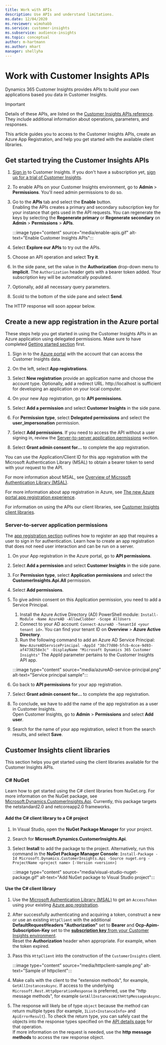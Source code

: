 ```yaml
---
title: Work with APIs
description: Use APIs and understand limitations.
ms.date: 12/04/2020
ms.reviewer: wimohabb
ms.service: customer-insights
ms.subservice: audience-insights
ms.topic: conceptual
author: m-hartmann
ms.author: mhart
manager: shellyha
---
```


# Work with Customer Insights APIs

Dynamics 365 Customer Insights provides APIs to build your own applications based you data in Customer Insights.

> [!IMPORTANT]
> Details of these APIs, are listed on the [Customer Insights APIs reference](https://developer.ci.ai.dynamics.com/api-details#api=CustomerInsights). They include additional information about operations, parameters, and responses.

This article guides you to access to the Customer Insights APIs, create an Azure App Registration, and help you get started with the available client libraries.

## Get started trying the Customer Insights APIs

1. [Sign in](https://home.ci.ai.dynamics.com) to Customer Insights. If you don't have a subscription yet, [sign up for a trial of Customer Insights](https://aka.ms/tryci).

1. To enable APIs on your Customer Insights environment, go to **Admin** > **Permissions**. You'll need admin permissions to do so.

1. Go to the **APIs** tab and select the **Enable** button.    
   Enabling the APIs creates a primary and secondary subscription key for your instance that gets used in the API requests. You can regenerate the keys by selecting the **Regenerate primary** or **Regenerate secondary** on **Admin** > **Permissions** > **APIs**.

   :::image type="content" source="media/enable-apis.gif" alt-text="Enable Customer Insights APIs":::

1. Select **Explore our APIs** to try out the APIs.

1. Choose an API operation and select **Try it**.

1. In the side pane, set the value in the **Authorization** drop-down menu to **implicit**. The `Authorization` header gets with a bearer token added. Your subscription key will be automatically populated.
  
1. Optionally, add all necessary query parameters.

1. Scold to the bottom of the side pane and select **Send**.

The HTTP response will soon appear below.

## Create a new app registration in the Azure portal

These steps help you get started in using the Customer Insights APIs in an Azure application using delegated permissions. Make sure to have completed [Getting started section](#get-started-trying-the-customer-insights-apis) first.

1. Sign in to the [Azure portal](https://portal.azure.com) with the account that can access the Customer Insights data.

1. On the left, select **App registrations**.

1. Select **New registration** provide an application name and choose the account type.
   Optionally, add a redirect URL. http://localhost is sufficient for developing an application on your local computer.

1. On your new App registration, go to **API permissions**.

1. Select **Add a permission** and select **Customer Insights** in the side pane.

1. For **Permission type**, select **Delegated permissions** and select the **user_impersonation** permission.

1. Select **Add permissions**. If you need to access the API without a user signing in, review the [Server-to-server application permissions](#server-to-server-application-permissions) section.

1. Select **Grant admin consent for...** to complete the app registration.

You can use the Application/Client ID for this app registration with the Microsoft Authentication Library (MSAL) to obtain a bearer token to send with your request to the API.

For more information about MSAL, see [Overview of Microsoft Authentication Library (MSAL)](https://docs.microsoft.com/azure/active-directory/develop/msal-overview).

For more information about app registration in Azure, see [The new Azure portal app registration experience](https://docs.microsoft.com/azure/active-directory/develop/app-registration-portal-training-guide).

For information on using the APIs our client libraries, see [Customer Insights client libraries](#customer-insights-client-libraries).

### Server-to-server application permissions

The [app registration section](#create-a-new-app-registration-in-the-azure-portal) outlines how to register an app that requires a user to sign in for authentication. Learn how to create an app registration that does not need user interaction and can be run on a server.

1. On your App registration in the Azure portal, go to **API permissions**.

1. Select **Add a permission** and select **Customer Insights** in the side pane.

1. For **Permission type**, select **Application permissions** and select the **CustomerInsights.Api.All** permission.

1. Select **Add permissions**.

1. To give admin consent on this Application permission, you need to add a Service Principal.

   1. Install the Azure Active Directory (AD) PowerShell module: `Install-Module -Name AzureAD -AllowClobber -Scope AllUsers`
   1. Connect to your AD account: `Connect-AzureAD -TenantId <your tenant id>`. You can find your tenant ID on **Overview** > **Azure Active Directory**.
   1. Run the following command to add an Azure AD Service Principal: `New-AzureADServicePrincipal -AppId "38c77d00-5fcb-4cce-9d93-af4738258e3c" -DisplayName "Microsoft Dynamics 365 Customer Insights"`
      The AppId parameter pertains to the Customer Insights API app.

   :::image type="content" source="media/azureAD-service-principal.png" alt-text="Service principal sample":::

1. Go back to **API permissions** for your app registration.

1. Select **Grant admin consent for...** to complete the app registration.

1. To conclude, we have to add the name of the app registration as a user in Customer Insights.    
   Open Customer Insights, go to **Admin** > **Permissions** and select **Add user**.

1. Search for the name of your app registration, select it from the search results, and select **Save**.

## Customer Insights client libraries

This section helps you get started using the client libraries available for the Customer Insights APIs.

### C# NuGet

Learn how to get started using the C# client libraries from NuGet.org. For more information on the NuGet package, see [Microsoft.Dynamics.CustomerInsights.Api](https://www.nuget.org/packages/Microsoft.Dynamics.CustomerInsights.Api/). Currently, this package targets the netstandard2.0 and netcoreapp2.0 frameworks.

#### Add the C# client library to a C# project

1. In Visual Studio, open the **NuGet Package Manager** for your project.

1. Search for **Microsoft.Dynamics.CustomerInsights.Api**.

1. Select **Install** to add the package to the project.
   Alternatively, run this command in the **NuGet Package Manager Console**: `Install-Package -Id Microsoft.Dynamics.CustomerInsights.Api -Source nuget.org -ProjectName <project name> [-Version <version>]`

   :::image type="content" source="media/visual-studio-nuget-package.gif" alt-text="Add NuGet package to Visual Studio project":::

#### Use the C# client library

1. Use the [Microsoft Authentication Library (MSAL)](https://docs.microsoft.com/azure/active-directory/develop/msal-overview) to get an `AccessToken` using your existing [Azure app registration](#create-a-new-app-registration-in-the-azure-portal).

1. After successfully authenticating and acquiring a token, construct a new or use an existing `HttpClient` with the additional **DefaultRequestHeaders "Authorization"** set to **Bearer <access token>** and **Ocp-Apim-Subscription-Key** set to the [**subscription key** from your Customer Insights environment](#get-started-trying-the-customer-insights-apis).    
   Reset the **Authorization** header when appropriate. For example, when the token expired.

1. Pass this `HttpClient` into the construction of the `CustomerInsights` client.

   :::image type="content" source="media/httpclient-sample.png" alt-text="Sample of httpclient":::

1. Make calls with the client to the "extension methods", for example, `GetAllInstancesAsync`. If access to the underlying `Microsoft.Rest.HttpOperationResponse` is preferred, use the "http message methods", for example `GetAllInstancesWithHttpMessagesAsync`.

1. The response will likely be of type `object` because the method can return multiple types (for example, `IList<InstanceInfo>` and `ApiErrorResult`). To check the return type, you can safely cast the objects into the response types specified on the [API details page](https://developer.ci.ai.dynamics.com/api-details#api=CustomerInsights) for that operation.    
   If more information on the request is needed, use the **http message methods** to access the raw response object.
